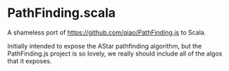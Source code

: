 # PathFinding.scala

A shameless port of https://github.com/qiao/PathFinding.js to Scala.

Initially intended to expose the AStar pathfinding algorithm, but
the PathFinding.js project is so lovely, we really should include
all of the algos that it exposes.

